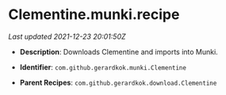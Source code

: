 # Clementine.munki.recipe

_Last updated 2021-12-23 20:01:50Z_

- **Description**: Downloads Clementine and imports into Munki.

- **Identifier**: `com.github.gerardkok.munki.Clementine`

- **Parent Recipes**: `com.github.gerardkok.download.Clementine`
